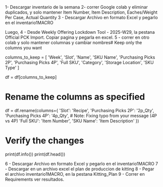 1- Descargar inventario de la semana
2- correr Google colab y eliminar duplicados, y solo mantener
 Item Number,	Item Description, Eaches/Weight Per Case, Actual Quantity
3 - Descargar Archivo en formato Excel y pegarlo en el inventario1MACRO

Luego,
4 - Desde Weekly Offering Lockdown Tool - 2025-W29, la pestana Official PCK Import. Copiar pagina y pegarla en excel.
5 - correr en otro colab y solo mantener columnas y cambiar nombres# Keep only the columns you want

columns_to_keep = [
    'Week',
    'Slot',
    'Name',
    'SKU Name',
    'Purchasing Picks 2P',
    'Purchasing Picks 4P',
    'Full SKU',
    'Category',
    'Storage Location',
    'SKU Type'
]

df = df[columns_to_keep]

# Rename the columns as specified
df = df.rename(columns={
    'Slot': 'Recipe',
    'Purchasing Picks 2P': '2p_Qty',
    'Purchasing Picks 4P': '4p_Qty',  # Note: Fixing typo from your message (4P vs 4P)
    'Full SKU': 'Item Number',
    'SKU Name': 'Item Description'
})

# Verify the changes
print(df.info())
print(df.head())


6 - Descargar Archivo en formato Excel y pegarlo en el inventario1MACRO
7 - Descargar en un archivo excel el plan de produccion de kitting
8  - Pegar el archivo inventario1MACRO, en la pestana Kitting_Plan
9 - Correr en Requirements  ver resultados.
